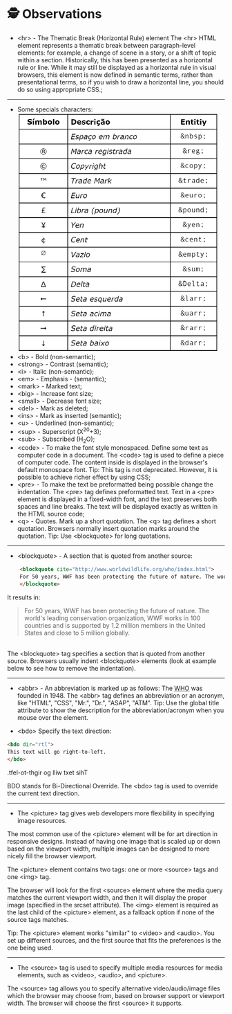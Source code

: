 # 🕵️ Observations
* &lt;hr&gt; - The Thematic Break (Horizontal Rule) element
The  &lt;hr&gt; HTML element represents a thematic break between paragraph-level elements: for example, a change of scene in a story, or a shift of topic within a section.
Historically, this has been presented as a horizontal rule or line. While it may still be displayed as a horizontal rule in visual browsers, this element is now defined in semantic terms, rather than presentational terms, so if you wish to draw a horizontal line, you should do so using appropriate CSS.;
<hr>

* Some specials characters:<br>
![Alt text](image.png)
* &lt;b&gt; - Bold (non-semantic);
* &lt;strong&gt; - Contrast (semantic);
* &lt;i&gt; - Italic (non-semantic);
* &lt;em&gt; - Emphasis - (semantic);
* &lt;mark&gt; - Marked text;
* &lt;big&gt; - Increase font size;
* &lt;small&gt; - Decrease font size;
* &lt;del&gt; - Mark as deleted;
* &lt;ins&gt; - Mark as inserted (semantic);
* &lt;u&gt; - Underlined (non-semantic);
* &lt;sup&gt; - Superscript (X<sup>20</sup>+3);
* &lt;sub&gt; - Subscribed (H<sub>2</sub>O);
* &lt;code&gt; - To make the font style monospaced. Define some text as computer code in a document. The &lt;code&gt; tag is used to define a piece of computer code. The content inside is displayed in the browser's default monospace font. Tip: This tag is not deprecated. However, it is possible to achieve richer effect by using CSS;
* &lt;pre&gt; - To make the text be preformatted being possible change the indentation. The &lt;pre&gt; tag defines preformatted text. Text in a &lt;pre&gt; element is displayed in a fixed-width font, and the text preserves both spaces and line breaks. The text will be displayed exactly as written in the HTML source code;
* &lt;q&gt; - Quotes. Mark up a short quotation. The &lt;q&gt; tag defines a short quotation. Browsers normally insert quotation marks around the quotation. Tip: Use &lt;blockquote&gt; for long quotations.

<hr>

* &lt;blockquote&gt; - A section that is quoted from another source:
```HTML
    <blockquote cite="http://www.worldwildlife.org/who/index.html">
    For 50 years, WWF has been protecting the future of nature. The world's leading conservation organization, WWF works in 100 countries and is supported by 1.2 million members in the United States and close to 5 million globally.
    </blockquote>
```
It results in:
<blockquote cite="http://www.worldwildlife.org/who/index.html">
  For 50 years, WWF has been protecting the future of nature. The world's leading conservation organization, WWF works in 100 countries and is supported by 1.2 million members in the United States and close to 5 million globally.
</blockquote>
<br>
The &lt;blockquote&gt; tag specifies a section that is quoted from another source. Browsers usually indent &lt;blockquote&gt; elements (look at example below to see how to remove the indentation).
<hr>

* &lt;abbr&gt; - An abbreviation is marked up as follows: The <abbr title="World Health Organization">WHO</abbr> was founded in 1948. The &lt;abbr&gt; tag defines an abbreviation or an acronym, like "HTML", "CSS", "Mr.", "Dr.", "ASAP", "ATM". Tip: Use the global title attribute to show the description for the abbreviation/acronym when you mouse over the element.

* &lt;bdo&gt; Specify the text direction:
```HTML
<bdo dir="rtl">
This text will go right-to-left.
</bdo>
```
<bdo dir="rtl">
This text will go right-to-left.
</bdo>

BDO stands for Bi-Directional Override. The &lt;bdo&gt; tag is used to override the current text direction.
<hr>

* The &lt;picture&gt; tag gives web developers more flexibility in specifying image resources.

The most common use of the &lt;picture&gt; element will be for art direction in responsive designs. Instead of having one image that is scaled up or down based on the viewport width, multiple images can be designed to more nicely fill the browser viewport.

The &lt;picture&gt; element contains two tags: one or more &lt;source&gt; tags and one &lt;img&gt; tag.

The browser will look for the first &lt;source&gt; element where the media query matches the current viewport width, and then it will display the proper image (specified in the srcset attribute). The &lt;img&gt; element is required as the last child of the &lt;picture&gt; element, as a fallback option if none of the source tags matches.

Tip: The &lt;picture&gt; element works "similar" to &lt;video&gt; and &lt;audio&gt;. You set up different sources, and the first source that fits the preferences is the one being used.
<hr>

* The &lt;source&gt; tag is used to specify multiple media resources for media elements, such as &lt;video&gt;, &lt;audio&gt;, and &lt;picture&gt;.

The &lt;source&gt; tag allows you to specify alternative video/audio/image files which the browser may choose from, based on browser support or viewport width. The browser will choose the first &lt;source&gt; it supports.